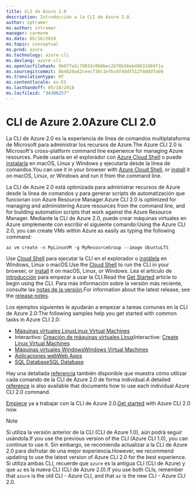 ```yaml
---
title: CLI de Azure 2.0
description: Introducción a la CLI de Azure 2.0.
author: sptramer
ms.author: sttramer
manager: carmonm
ms.date: 05/16/2018
ms.topic: conceptual
ms.prod: azure
ms.technology: azure-cli
ms.devlang: azure-cli
ms.openlocfilehash: 9b6f7a5c79033c0b0bec2bf8b56eb40831484f1a
ms.sourcegitcommit: 8b4629a42ceecf30c1efbc6fdddf512f4dddfab0
ms.translationtype: HT
ms.contentlocale: es-ES
ms.lasthandoff: 05/18/2018
ms.locfileid: "34306257"
---
```

# <a name="azure-cli-20"></a><span data-ttu-id="afe35-103">CLI de Azure 2.0</span><span class="sxs-lookup"><span data-stu-id="afe35-103">Azure CLI 2.0</span></span>

<span data-ttu-id="afe35-104">La CLI de Azure 2.0 es la experiencia de línea de comandos multiplataforma de Microsoft para administrar los recursos de Azure.</span><span class="sxs-lookup"><span data-stu-id="afe35-104">The Azure CLI 2.0 is Microsoft's cross-platform command line experience for managing Azure resources.</span></span>
<span data-ttu-id="afe35-105">Puede usarla en el explorador con [Azure Cloud Shell](/azure/cloud-shell/overview) o puede [instalarla](install-azure-cli.md) en macOS, Linux y Windows y ejecutarla desde la línea de comandos.</span><span class="sxs-lookup"><span data-stu-id="afe35-105">You can use it in your browser with [Azure Cloud Shell](/azure/cloud-shell/overview), or [install](install-azure-cli.md) it on macOS, Linux, or Windows and run it from the command line.</span></span>

<span data-ttu-id="afe35-106">La CLI de Azure 2.0 está optimizada para administrar recursos de Azure desde la línea de comandos y para generar scripts de automatización que funcionan con Azure Resource Manager.</span><span class="sxs-lookup"><span data-stu-id="afe35-106">Azure CLI 2.0 is optimized for managing and administering Azure resources from the command line, and for building automation scripts that work against the Azure Resource Manager.</span></span> <span data-ttu-id="afe35-107">Mediante la CLI de Azure 2.0, puede crear máquinas virtuales en Azure simplemente con escribir el siguiente comando:</span><span class="sxs-lookup"><span data-stu-id="afe35-107">Using the Azure CLI 2.0, you can create VMs within Azure as easily as typing the following command:</span></span>

```azurecli-interactive
az vm create -n MyLinuxVM -g MyResourceGroup --image UbuntuLTS
```

<span data-ttu-id="afe35-108">Use [Cloud Shell](/azure/cloud-shell/overview) para ejecutar la CLI en el explorador o [instálela](install-azure-cli.md) en Windows, Linux o macOS.</span><span class="sxs-lookup"><span data-stu-id="afe35-108">Use the [Cloud Shell](/azure/cloud-shell/overview) to run the CLI in your browser, or [install](install-azure-cli.md) it on macOS, Linux, or Windows.</span></span>
<span data-ttu-id="afe35-109">Lea el artículo de [introducción](get-started-with-azure-cli.md) para empezar a usar la CLI.</span><span class="sxs-lookup"><span data-stu-id="afe35-109">Read the [Get Started](get-started-with-azure-cli.md) article to begin using the CLI.</span></span>
<span data-ttu-id="afe35-110">Para más información sobre la versión más reciente, consulte las [notas de la versión](release-notes-azure-cli.md).</span><span class="sxs-lookup"><span data-stu-id="afe35-110">For information about the latest release, see the [release notes](release-notes-azure-cli.md).</span></span>

<span data-ttu-id="afe35-111">Los ejemplos siguientes le ayudarán a empezar a tareas comunes en la CLI de Azure 2.0:</span><span class="sxs-lookup"><span data-stu-id="afe35-111">The following samples help you get started with common tasks in Azure CLI 2.0:</span></span>
- [<span data-ttu-id="afe35-112">Máquinas virtuales Linux</span><span class="sxs-lookup"><span data-stu-id="afe35-112">Linux Virtual Machines</span></span>](/azure/virtual-machines/virtual-machines-linux-cli-samples?toc=%2fcli%2fazure%2ftoc.json&bc=%2fcli%2fazure%2fbreadcrumb%2ftoc.json)
- <span data-ttu-id="afe35-113">Interactivo: [Creación de máquinas virtuales Linux](https://docs.microsoft.com/learn/azure-cli-2-0/index)</span><span class="sxs-lookup"><span data-stu-id="afe35-113">Interactive: [Create Linux Virtual Machines](https://docs.microsoft.com/learn/azure-cli-2-0/index)</span></span>
- [<span data-ttu-id="afe35-114">Máquinas virtuales Windows</span><span class="sxs-lookup"><span data-stu-id="afe35-114">Windows Virtual Machines</span></span>](/azure/virtual-machines/virtual-machines-windows-cli-samples?toc=%2fcli%2fazure%2ftoc.json&bc=%2fcli%2fazure%2fbreadcrumb%2ftoc.json)
- [<span data-ttu-id="afe35-115">Aplicaciones web</span><span class="sxs-lookup"><span data-stu-id="afe35-115">Web Apps</span></span>](/azure/app-service-web/app-service-cli-samples?toc=%2fcli%2fazure%2ftoc.json&bc=%2fcli%2fazure%2fbreadcrumb%2ftoc.json)
- [<span data-ttu-id="afe35-116">SQL Database</span><span class="sxs-lookup"><span data-stu-id="afe35-116">SQL Database</span></span>](/azure/sql-database/sql-database-cli-samples?toc=%2fcli%2fazure%2ftoc.json&bc=%2fcli%2fazure%2fbreadcrumb%2ftoc.json)

<span data-ttu-id="afe35-117">Hay una detallada [referencia](/cli/azure/reference-index) también disponible que muestra cómo utilizar cada comando de la CLI de Azure 2.0 de forma individual.</span><span class="sxs-lookup"><span data-stu-id="afe35-117">A detailed [reference](/cli/azure/reference-index) is also available that documents how to use each individual Azure CLI 2.0 command.</span></span>

<span data-ttu-id="afe35-118">[Empiece](get-started-with-azure-cli.md) ya a trabajar con la CLI de Azure 2.0.</span><span class="sxs-lookup"><span data-stu-id="afe35-118">[Get started](get-started-with-azure-cli.md) with Azure CLI 2.0 now.</span></span>

> [!NOTE]
> <span data-ttu-id="afe35-119">Si utiliza la versión anterior de la CLI (CLI de Azure 1.0), aún podrá seguir usándola.</span><span class="sxs-lookup"><span data-stu-id="afe35-119">If you use the previous version of the CLI (Azure CLI 1.0), you can continue to use it.</span></span>
> <span data-ttu-id="afe35-120">Sin embargo, se recomienda actualizar a la CLI de Azure 2.0 para disfrutar de una mejor experiencia.</span><span class="sxs-lookup"><span data-stu-id="afe35-120">However, we recommend updating to use the latest version of Azure CLI 2.0 for the best experience.</span></span>
> <span data-ttu-id="afe35-121">Si utiliza ambas CLI, recuerde que `azure` es la antigua CLI (CLI de Azure) y que `az` es la nueva CLI (CLI de Azure 2.0).</span><span class="sxs-lookup"><span data-stu-id="afe35-121">If you use both CLIs, remember that `azure` is the old CLI - Azure CLI, and that `az` is the new CLI - Azure CLI 2.0.</span></span>
